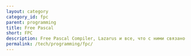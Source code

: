 ```yaml
---
layout: category
category_id: fpc
parent: programming
title: Free Pascal
short: FPC
description: Free Pascal Compiler, Lazarus и все, что с ними связано
permalink: /tech/programming/fpc/
---
```

